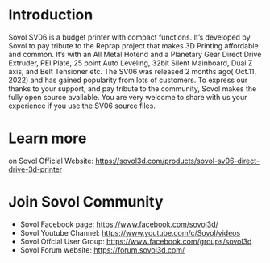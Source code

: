 # Introduction

Sovol SV06 is a budget printer with compact functions. It’s developed by Sovol to pay tribute to the Reprap project that makes 3D Printing affordable and common.
It’s with an All Metal Hotend and a Planetary Gear Direct Drive Extruder, PEI Plate, 25 point Auto Leveling, 32bit Silent Mainboard, Dual Z axis, and Belt Tensioner etc.
The SV06 was released 2 months ago( Oct.11, 2022) and has gained popularity from lots of customers. To express our thanks to your support, and pay tribute to the community, Sovol makes the fully open source available.
You are very welcome to share with us your experience if you use the SV06 source files.


# Learn more

on Sovol Official Website: https://sovol3d.com/products/sovol-sv06-direct-drive-3d-printer


# Join Sovol Community

- Sovol Facebook page: https://www.facebook.com/sovol3d/
- Sovol Youtube Channel: https://www.youtube.com/c/Sovol/videos
- Sovol Offcial User Group: https://www.facebook.com/groups/sovol3d
- Sovol Forum website: https://forum.sovol3d.com/


